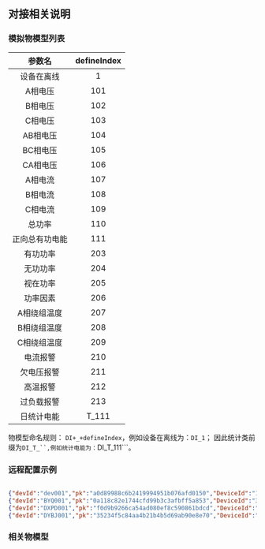 ## 对接相关说明

### 模拟物模型列表

|参数名|defineIndex|
|:---:|:---:|
|设备在离线|1
|A相电压|101
|B相电压|102
|C相电压|103
|AB相电压|104
|BC相电压|105
|CA相电压|106
|A相电流|107
|B相电流|108
|C相电流|109
|总功率|110
|正向总有功电能|111
|有功功率|203
|无功功率|204
|视在功率|205
|功率因素|206
|A相绕组温度|207
|B相绕组温度|208
|C相绕组温度|209
|电流报警|210
|欠电压报警|211
|高温报警|212
|过负载报警|213
|日统计电能|T_111

物模型命名规则：
```DI+_+defineIndex```，例如设备在离线为：```DI_1```；
因此统计类前缀为```DI_T_``,例如统计电能为：```DI_T_111```。


### 远程配置示例

```json

{"devId":"dev001","pk":"a0d89988c6b2419994951b076afd0150","DeviceId":"12e8ef8b5332fa2d","devName": "楼层电表001"}
{"devId":"BYQ001","pk":"0a118c82e1744cfd99b3c3afbff5a853","DeviceId":"30524b183f8e3ae3","devName": "变压器001"}
{"devId":"DXPD001","pk":"f0d9b9266ca54ad080ef8c590861bdcd","DeviceId":"35dd9a224718c971","devName": "地下配电001"}
{"devId":"DYBJ001","pk":"35234f5c84aa4b21b4b5d69ab90e8e70","DeviceId":"145bdd7a3c27d2d5","devName": "低压表具001"}


```

### 相关物模型

